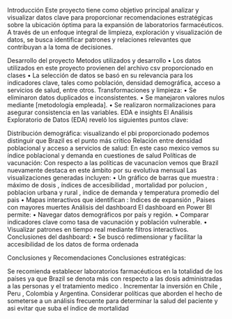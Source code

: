 Introducción
Este proyecto tiene como objetivo principal analizar y visualizar datos clave para proporcionar recomendaciones estratégicas sobre la ubicación óptima para la expansión de laboratorios farmacéuticos. A través de un enfoque integral de limpieza, exploración y visualización de datos, se busca identificar patrones y relaciones relevantes que contribuyan a la toma de decisiones.

Desarrollo del proyecto
Metodos utilizados y desarrollo
• Los datos utilizados en este proyecto provienen del archivo csv proporcionado en clases
• La selección de datos se basó en su relevancia para los indicadores clave, tales como población, densidad demográfica, acceso a servicios de salud, entre otros.
Transformaciones y limpieza:
• Se eliminaron datos duplicados e inconsistentes.
• Se manejaron valores nulos mediante [metodología empleada].
• Se realizaron normalizaciones para asegurar consistencia en las variables.
EDA e insights
El Análisis Exploratorio de Datos (EDA) reveló los siguientes puntos clave:

Distribución demográfica: visualizando el pbi proporcionado podemos distinguir que Brazil es el punto más critico
Relación entre densidad poblacional y acceso a servicios de salud: En este caso mexico vemos su índice poblacional y demanda en cuestiones de salud
Políticas de vacunación: Con respecto a las políticas de vacunacíon vemos que Brazil nuevamente destaca en este ámbito por su evolutiva mensual
Las visualizaciones generadas incluyen:
• Un gráfico de barras que muestra : máximo de dosis , índices de accesibilidad , mortalidad por polucion , poblacion urbana y rural , índice de demanda y temperatura promedio del pais
• Mapas interactivos que identifican : Indices de expansión , Paises con mayores muertes
Análisis del dashboard
El dashboard en Power BI permite:
• Navegar datos demográficos por país y región.
• Comparar indicadores clave como tasa de vacunación y población vulnerable.
• Visualizar patrones en tiempo real mediante filtros interactivos.
Conclusiones del dashboard:
• Se buscó redimensionar y facilitar la accesibilidad de los datos de forma ordenada

Conclusiones y Recomendaciones
Conclusiones estratégicas:

Se recomienda establecer laboratorios farmacéuticos en la totalidad de los países ya que Brazil se denota más con respecto a las dosis administradas a las personas y el tratamiento medico .
Incrementar la inversión en Chile , Peru , Colombia y Argentina.
Considerar políticas que aborden el hecho de someterse a un análisis frecuente para determinar la salud del paciente y asi evitar que suba el índice de mortalidad
